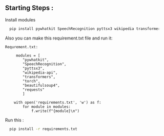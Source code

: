 
## Starting Steps :


Install modules

```bash
  pip install pywhatkit SpeechRecognition pyttsx3 wikipedia transformers torch beautifulsoup4 requests pyaudio

```
Also you can make this requirement.txt file and run it:


    Requrement.txt:

         modules = [
            "pywhatkit",
            "SpeechRecognition",
            "pyttsx3",
            "wikipedia-api",
            "transformers",
            "torch",
            "beautifulsoup4",
            "requests"
            ]

        with open('requirements.txt', 'w') as f:
            for module in modules:
                f.write(f"{module}\n")

Run this :

```bash
  pip install -r requirements.txt
```
